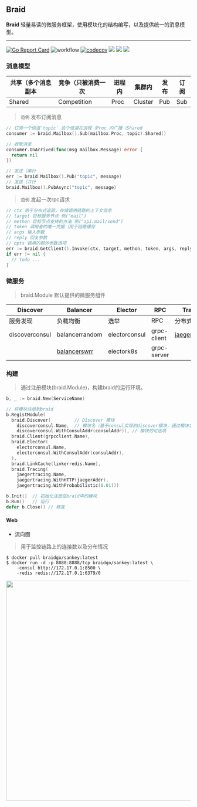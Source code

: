 ## Braid
**Braid** 轻量易读的微服务框架，使用模块化的结构编写，以及提供统一的消息模型。

---

[![Go Report Card](https://goreportcard.com/badge/github.com/pojol/braid-go)](https://goreportcard.com/report/github.com/pojol/braid-go)
![workflow](https://github.com/pojol/braid-go/actions/workflows/actions.yml/badge.svg)
[![codecov](https://codecov.io/gh/pojol/braid/branch/master/graph/badge.svg)](https://codecov.io/gh/pojol/braid)
[![](https://img.shields.io/badge/sample-%E6%A0%B7%E4%BE%8B-2ca5e0?style=flat&logo=appveyor)](https://github.com/pojol/braidgo-sample)
[![](https://img.shields.io/badge/doc-%E6%96%87%E6%A1%A3-2ca5e0?style=flat&logo=appveyor)](https://docs.braid-go.fun)
[![](https://img.shields.io/badge/slack-%E4%BA%A4%E6%B5%81-2ca5e0?style=flat&logo=slack)](https://join.slack.com/t/braid-world/shared_invite/zt-mw95pa7m-0Kak8lwE3o4KGMaTuxatJw)


### 消息模型

| 共享（多个消息副本 | 竞争（只被消费一次 | 进程内 | 集群内 | 发布 | 订阅 |
| ---- | ---- | ---- | ---- | ---- | ---- |
|Shared | Competition | Proc | Cluster | Pub | Sub |

> `范例` 发布订阅消息

```go
// 订阅一个信道`topic` 这个信道在进程（Proc 内广播（Shared
consumer := braid.Mailbox().Sub(mailbox.Proc, topic).Shared()

// 收取消息
consumer.OnArrived(func(msg mailbox.Message) error {
  return nil
})

// 发送（串行
err := braid.Mailbox().Pub("topic", message)
// 发送（并行
braid.Mailbox().PubAsync("topic", message)

```

> `范例` 发起一次rpc请求

```go
// ctx 用于分布式追踪，存储调用链路的上下文信息
// target 目标服务节点 例("mail")
// methon 目标节点支持的方法 例("api.mail/send")
// token 调用者的唯一凭据（用于链路缓存
// args 输入参数
// reply 回复参数
// opts 调用的额外参数选项
err := braid.GetClient().Invoke(ctx, target, methon, token, args, reply, opts...)
if err != nil {
  // todo ...
}

```

### 微服务
> braid.Module 默认提供的微服务组件

|**Discover**|**Balancer**|**Elector**|**RPC**|**Tracer**|**LinkCache**|
|-|-|-|-|-|-|
|服务发现|负载均衡|选举|RPC|分布式追踪|链路缓存|
|discoverconsul|balancerrandom|electorconsul|grpc-client|[jaegertracer](https://github.com/pojol/braid-go-go/wiki/Guide-7.-%E4%BD%BF%E7%94%A8Tracer)|[linkerredis](https://github.com/pojol/braid-go-go/wiki/Guide-4.-%E4%BD%BF%E7%94%A8Link-cahe)|
||[balancerswrr](https://github.com/pojol/braid-go-go/wiki/Guide-6.-%E8%B4%9F%E8%BD%BD%E5%9D%87%E8%A1%A1)|electork8s|grpc-server|||

### 构建
> 通过注册模块(braid.Module)，构建braid的运行环境。

```go
b, _ := braid.New(ServiceName)

// 将模块注册到braid
b.RegistModule(
  braid.Discover(         // Discover 模块
    discoverconsul.Name,  // 模块名（基于consul实现的discover模块，通过模块名可以获取到模块的构建器
    discoverconsul.WithConsulAddr(consulAddr)), // 模块的可选项
  braid.Client(grpcclient.Name),
  braid.Elector(
    electorconsul.Name,
    electorconsul.WithConsulAddr(consulAddr),
  ),
  braid.LinkCache(linkerredis.Name),
  braid.Tracing(
    jaegertracing.Name,
    jaegertracing.WithHTTP(jaegerAddr), 
    jaegertracing.WithProbabilistic(0.01)))

b.Init()  // 初始化注册在braid中的模块
b.Run()   // 运行
defer b.Close() // 释放
```





#### Web
* 流向图
> 用于监控链路上的连接数以及分布情况

```shell
$ docker pull braidgo/sankey:latest
$ docker run -d -p 8888:8888/tcp braidgo/sankey:latest \
    -consul http://172.17.0.1:8500 \
    -redis redis://172.17.0.1:6379/0
```
<img src="https://i.postimg.cc/sX0xHZmF/image.png" width="600">

